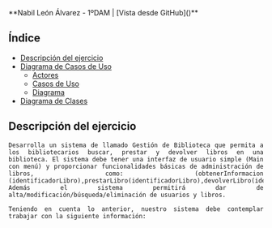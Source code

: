 <div align="justify">
**Nabil León Álvarez - 1ºDAM | [Vista desde GitHub]()** 


## Índice
- [Descripción del ejercicio](#descripción-del-ejercicio)
- [Diagrama de Casos de Uso](#diagrama-de-casos-de-uso)
    - [Actores](#actores)
    - [Casos de Uso](#casos-de-uso)
    - [Diagrama](#diagrama)
- [Diagrama de Clases](#diagrama-de-clases-1)

## Descripción del ejercicio
```
Desarrolla un sistema de llamado Gestión de Biblioteca que permita a los bibliotecarios buscar, prestar y devolver libros en una biblioteca. El sistema debe tener una interfaz de usuario simple (Main con menú) y proporcionar funcionalidades básicas de administración de libros, como: (obtenerInformacion (identificadorLibro),prestarLibro(identificadorLibro),devolverLibro(identificadorLibro),agregarComentario(identificadorLibro),consultarComentarios(identificadorLibro),verificarDisponibilidad(identificadorLibro)). Además el sistema permitirá dar de alta/modificación/búsqueda/eliminación de usuarios y libros.

Teniendo en cuenta lo anterior, nuestro sistema debe contemplar trabajar con la siguiente información:
```

</div>